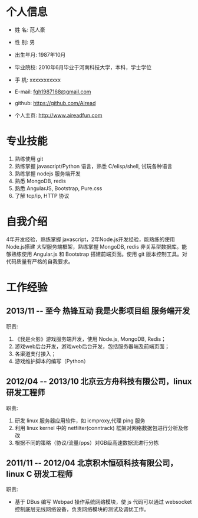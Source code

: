 个人信息
=================================
- 姓 名: 范人豪
- 性 别: 男
- 出生年月: 1987年10月
- 毕业院校: 2010年6月毕业于河南科技大学，本科，学士学位
- 手 机: xxxxxxxxxxx
- E-mail: fgh1987168@gmail.com

- github: https://github.com/Airead
- 个人主页: http://www.aireadfun.com


专业技能
=================================
1. 熟练使用 git
2. 熟练掌握 javascript/Python 语言，熟悉 C/elisp/shell, 试玩各种语言
3. 熟练掌握 nodejs 服务端开发
4. 熟悉 MongoDB, redis
5. 熟悉 AngularJS, Bootstrap, Pure.css
6. 了解 tcp/ip, HTTP 协议


自我介绍
=================================
4年开发经验，熟练掌握 javascript，2年Node.js开发经验，能熟练的使用Node.js搭建
大型服务端框架，熟练掌握 MongoDB, redis 非关系型数据库。能够熟练使用 Angular.js
和 Bootstrap 搭建前端页面。使用 git 版本控制工具。对代码质量有严格的自我要求。


工作经验
=================================
2013/11 -- 至今 热锋互动 我是火影项目组 服务端开发
----------------
职责:

  1. 《我是火影》游戏服务端开发，使用 Node.js, MongoDB, Redis；
  2. 游戏web后台开发，游戏web后台开发，包括服务器端及前端页面；
  3. 各渠道支付接入；
  4. 游戏维护脚本的编写（Python）


2012/04 -- 2013/10 北京云方舟科技有限公司，linux研发工程师
----------------
职责:

  1. 研发 linux 服务器应用软件，如 icmproxy,代理 ping 服务
  2. 利用 linux kernel 中的 netfilter(conntrack) 框架对网络数据包进行分析及修改
  3. 根据不同的策略（协议/流量/pps）对GB级高速数据流进行分拣


2011/11 -- 2012/04 北京积木恒硕科技有限公司，linux C 研发工程师
----------------
职责:

  - 基于 DBus 编写 Webpad 操作系统网络模块，使 js 代码可以通过
    websocket 控制底层无线网络设备，负责网络模块的测试及调优工作。
